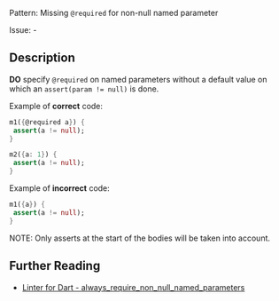 Pattern: Missing `@required` for non-null named parameter

Issue: -

## Description

**DO** specify `@required` on named parameters without a default value on which 
an `assert(param != null)` is done.

Example of **correct** code:
```dart
m1({@required a}) {
 assert(a != null);
}

m2({a: 1}) {
 assert(a != null);
}
```

Example of **incorrect** code:
```dart
m1({a}) {
 assert(a != null);
}
```

NOTE: Only asserts at the start of the bodies will be taken into account.

## Further Reading

* [Linter for Dart - always_require_non_null_named_parameters](https://dart-lang.github.io/linter/lints/always_require_non_null_named_parameters.html)